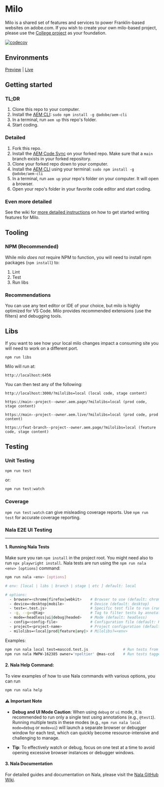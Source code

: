 # Milo
Milo is a shared set of features and services to power Franklin-based websites on adobe.com. If you wish to create your own milo-based project, please use the [College project](https://github.com/adobecom/milo-college) as your foundation.

[![codecov](https://codecov.io/gh/adobecom/milo/branch/main/graph/badge.svg?token=a7ZTCbitBt)](https://codecov.io/gh/adobecom/milo)

## Environments
[Preview](https://main--milo--adobecom.aem.page) | [Live](https://milo.adobe.com)

## Getting started

### TL;DR
1. Clone this repo to your computer.
1. Install the [AEM CLI](https://github.com/adobe/helix-cli): `sudo npm install -g @adobe/aem-cli`
1. In a terminal, run `aem up` this repo's folder.
1. Start coding.

### Detailed
1. Fork this repo.
1. Install the [AEM Code Sync](https://github.com/apps/aem-code-sync) on your forked repo. Make sure that a `main` branch exists in your forked repository.  
1. Clone your forked repo down to your computer.
1. Install the [AEM CLI](https://github.com/adobe/helix-cli) using your terminal: `sudo npm install -g @adobe/aem-cli`
1. In a terminal, run `aem up` your repo's folder on your computer. It will open a browser.
1. Open your repo's folder in your favorite code editor and start coding.

### Even more detailed
See the wiki for [more detailed instructions](https://github.com/adobecom/milo/wiki/Getting-started) on how to get started writing features for Milo.

## Tooling

### NPM (Recommended)
While milo *does not* require NPM to function, you will need to install npm packages (`npm install`) to:

1. Lint
2. Test
3. Run libs

### Recommendations
You can use any text editor or IDE of your choice, but milo is highly optimized for VS Code. Milo provides recommended extensions (use the filters) and debugging tools.

## Libs
If you want to see how your local milo changes impact a consuming site you will need to work on a different port.

```
npm run libs
```
Milo will run at:
```
http://localhost:6456
```
You can then test any of the following:
```
http://localhost:3000/?milolibs=local (local code, stage content)

https://main--project--owner.aem.page/?milolibs=local (prod code, stage content)

https://main--project--owner.aem.live/?milolibs=local (prod code, prod content)

https://feat-branch--project--owner.aem.page/?milolibs=local (feature code, stage content)
```

## Testing
### Unit Testing
```sh
npm run test
```
or:
```sh
npm run test:watch
```
### Coverage
`npm run test:watch` can give misleading coverage reports. Use `npm run test` for accurate coverage reporting.

### Nala E2E UI Testing
-----

#### 1. Running Nala Tests
Make sure you ran `npm install` in the project root.
You might need also to run `npx playwright install`.
Nala tests are run using the `npm run nala <env> [options]` command:

```sh
npm run nala <env> [options]
```
```sh
# env: [local | libs | branch | stage | etc ] default: local

# options:
  - browser=<chrome|firefox|webkit>    # Browser to use (default: chrome)
  - device=<desktop|mobile>            # Device (default: desktop)
  - test=<.test.js>                    # Specific test file to run (runs all tests in the file)
  - -g, --g=<@tag>                     # Tag to filter tests by annotations ex: @test1 @accordion @marquee
  - mode=<headless|ui|debug|headed>    # Mode (default: headless)
  - config=<config-file>               # Configuration file (default: Playwright default)
  - project=<project-name>             # Project configuration (default: milo-live-chromium)
  - milolibs=<local|prod|feature|any|> # Milolibs?=<env> 
```

Examples:
```sh
npm run nala local test=masccd.test.js                # Run tests from masccd.test.js file on your local changes. Don't forget `aem up` before running.
npm run nala MWPW-162385 owner='npeltier' @mas-ccd    # Run tests tagged as 'mas-ccd' in 'npeltier' fork on MWPW-162385 branch
```

#### 2. Nala Help Command:
To view examples of how to use Nala commands with various options, you can run
```sh
npm run nala help
```

#### ⚠️ Important Note
- **Debug and UI Mode Caution**: When using `debug` or `ui` mode, it is recommended to run only a single test using annotations (e.g., `@test1`). Running multiple tests in these modes (e.g., `npm run nala local mode=debug` or `mode=ui`) will launch a separate browser or debugger window for each test, which can quickly become resource-intensive and challenging to manage.

- **Tip**: To effectively watch or debug, focus on one test at a time to avoid opening excessive browser instances or debugger windows.

#### 3. Nala Documentation
For detailed guides and documentation on Nala, please visit the [Nala GitHub Wiki](https://github.com/adobecom/milo/wiki/Nala#nala-introduction).